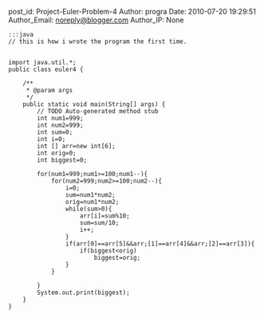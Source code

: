 post_id: Project-Euler-Problem-4
Author: progra
Date: 2010-07-20 19:29:51
Author_Email: noreply@blogger.com
Author_IP: None

    :::java
    // this is how i wrote the program the first time.


    import java.util.*;
    public class euler4 {

        /**
         * @param args
         */
        public static void main(String[] args) {
            // TODO Auto-generated method stub
            int num1=999;
            int num2=999;
            int sum=0;
            int i=0;
            int [] arr=new int[6];
            int orig=0;
            int biggest=0;

            for(num1=999;num1>=100;num1--){
                for(num2=999;num2>=100;num2--){
                    i=0;
                    sum=num1*num2;
                    orig=num1*num2;
                    while(sum>0){
                        arr[i]=sum%10;
                        sum=sum/10;
                        i++;
                    }
                    if(arr[0]==arr[5]&&arr;[1]==arr[4]&&arr;[2]==arr[3]){
                        if(biggest<orig)
                            biggest=orig;
                    }
                }

            }
            System.out.print(biggest);
        }
    }
